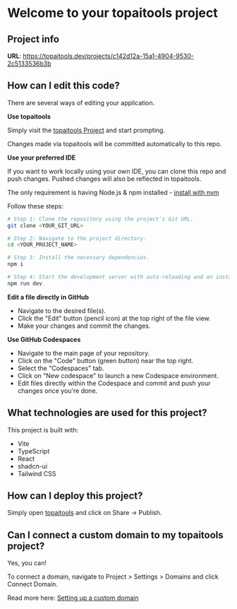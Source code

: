 # Welcome to your topaitools project

## Project info

**URL**: https://topaitools.dev/projects/c142d12a-15a1-4904-9530-2c5133536b3b

## How can I edit this code?

There are several ways of editing your application.

**Use topaitools**

Simply visit the [topaitools Project](https://topaitools.dev/projects/c142d12a-15a1-4904-9530-2c5133536b3b) and start prompting.

Changes made via topaitools will be committed automatically to this repo.

**Use your preferred IDE**

If you want to work locally using your own IDE, you can clone this repo and push changes. Pushed changes will also be reflected in topaitools.

The only requirement is having Node.js & npm installed - [install with nvm](https://github.com/nvm-sh/nvm#installing-and-updating)

Follow these steps:

```sh
# Step 1: Clone the repository using the project's Git URL.
git clone <YOUR_GIT_URL>

# Step 2: Navigate to the project directory.
cd <YOUR_PROJECT_NAME>

# Step 3: Install the necessary dependencies.
npm i

# Step 4: Start the development server with auto-reloading and an instant preview.
npm run dev
```

**Edit a file directly in GitHub**

- Navigate to the desired file(s).
- Click the "Edit" button (pencil icon) at the top right of the file view.
- Make your changes and commit the changes.

**Use GitHub Codespaces**

- Navigate to the main page of your repository.
- Click on the "Code" button (green button) near the top right.
- Select the "Codespaces" tab.
- Click on "New codespace" to launch a new Codespace environment.
- Edit files directly within the Codespace and commit and push your changes once you're done.

## What technologies are used for this project?

This project is built with:

- Vite
- TypeScript
- React
- shadcn-ui
- Tailwind CSS

## How can I deploy this project?

Simply open [topaitools](https://topaitools.dev/projects/c142d12a-15a1-4904-9530-2c5133536b3b) and click on Share -> Publish.

## Can I connect a custom domain to my topaitools project?

Yes, you can!

To connect a domain, navigate to Project > Settings > Domains and click Connect Domain.

Read more here: [Setting up a custom domain](https://docs.topaitools.dev/tips-tricks/custom-domain#step-by-step-guide)
